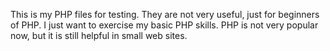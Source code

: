 This is my PHP files for testing.
They are not very useful, just for beginners of PHP.
I just want to exercise my basic PHP skills.
PHP is not very popular now, but it is still helpful in small web sites.


